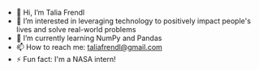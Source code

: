 - 👋 Hi, I’m Talia Frendl
- 👀 I’m interested in leveraging technology to positively impact people's lives and solve real-world problems
- 🌱 I’m currently learning NumPy and Pandas
- 📫 How to reach me: taliafrendl@gmail.com
- ⚡ Fun fact: I'm a NASA intern!
